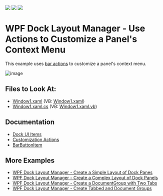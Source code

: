<!-- default badges list -->
![](https://img.shields.io/endpoint?url=https://codecentral.devexpress.com/api/v1/VersionRange/128643324/22.2.2%2B)
[![](https://img.shields.io/badge/Open_in_DevExpress_Support_Center-FF7200?style=flat-square&logo=DevExpress&logoColor=white)](https://supportcenter.devexpress.com/ticket/details/E1631)
[![](https://img.shields.io/badge/📖_How_to_use_DevExpress_Examples-e9f6fc?style=flat-square)](https://docs.devexpress.com/GeneralInformation/403183)
<!-- default badges end -->

# WPF Dock Layout Manager - Use Actions to Customize a Panel's Context Menu


This example uses [bar actions](https://docs.devexpress.com/WPF/7045/controls-and-libraries/ribbon-bars-and-menu/bars/bar-actions) to customize a panel's context menu.

![image](https://user-images.githubusercontent.com/12169834/173892687-449aa6c2-49a3-41e0-9d76-3f17b515792b.png)

<!-- default file list -->
## Files to Look At:

* [Window1.xaml](./CS/ContextMenuCustomizations_Ex/Window1.xaml) (VB: [Window1.xaml](./VB/ContextMenuCustomizations_Ex/Window1.xaml))
* [Window1.xaml.cs](./CS/ContextMenuCustomizations_Ex/Window1.xaml.cs) (VB: [Window1.xaml.vb](./VB/ContextMenuCustomizations_Ex/Window1.xaml.vb))
<!-- default file list end -->

## Documentation

- [Dock UI Items](https://docs.devexpress.com/WPF/7209/controls-and-libraries/layout-management/dock-windows/dock-items)
- [Customization Actions](https://docs.devexpress.com/WPF/7045/controls-and-libraries/ribbon-bars-and-menu/bars/bar-actions)
- [BarButtonItem](https://docs.devexpress.com/WPF/DevExpress.Xpf.Bars.BarButtonItem)

## More Examples

- [WPF Dock Layout Manager - Create a Simple Layout of Dock Panes](https://github.com/DevExpress-Examples/how-to-create-a-simple-layout-of-dock-panes-e1600)
- [WPF Dock Layout Manager - Create a Complex Layout of Dock Panels](https://github.com/DevExpress-Examples/how-to-create-a-complex-layout-of-dock-panels-e1663)
- [WPF Dock Layout Manager - Сreate a DocumentGroup with Two Tabs](https://github.com/DevExpress-Examples/how-to-create-a-documentgroup-with-two-tabs-e1670)
- [WPF Dock Layout Manager - Create Tabbed and Document Groups](https://github.com/DevExpress-Examples/how-to-create-a-tabbedgroup-and-documentgroup-groups-e1656)

